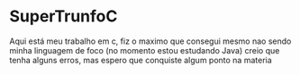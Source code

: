 # SuperTrunfoC

Aqui está meu trabalho em c, fiz o maximo que consegui mesmo nao sendo minha linguagem de foco (no momento estou estudando Java) creio que tenha alguns erros, mas espero que conquiste algum ponto na materia 

